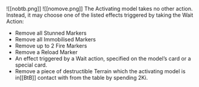 ![[nobtb.png]] ![[nomove.png]]
The Activating model takes no other action. Instead, it may choose one of the listed effects triggered by taking the Wait Action:
- Remove all Stunned Markers
- Remove all Immobilised Markers
- Remove up to 2 Fire Markers
- Remove a Reload Marker
- An effect triggered by a Wait action, specified on the model’s card or a special card.
- Remove a piece of destructible Terrain which the activating model is in[[BtB]] contact with from the table by spending 2Ki.